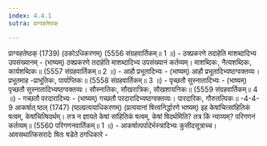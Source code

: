 ```yaml
---
index: 4.4.1
sutra: प्राग्वहतेष्ठक्

---
```

 प्राग्वहतेष्ठक् (1739) (ठकोऽधिकरणम्) (5556 संग्रहवार्तिकम्॥ 1 ॥) - ठक्प्रकरणे तदाहेति माशब्दादिभ्य उपसंख्यानम् - (भाष्यम्) ठक्प्रकरणे तदाहेति माशब्दादिभ्य उपसंख्यानं कर्तव्यम्। माशब्दिकः, नैत्यशब्दिकः, कार्यशब्दिकः॥ (5557 संग्रहवार्तिकम्॥ 2 ॥) - आहौ प्रभूतादिभ्यः - (भाष्यम्) आहौ प्रभूतादिभ्यष्ठग्वक्तव्यः। प्रभूतमाह -प्राभूतिकः, पार्याप्तिकः॥ (5558 संग्रहवार्तिकम्॥ 3 ॥) - पृच्छतौ सुस्नातादिभ्यः - (भाष्यम्) पृच्छतौ सुस्नातादिभ्यष्ठग्वक्तव्यः। सौस्नातिकः, सौखरात्रिकः, सौखशायनिकः॥ (5559 संग्रहवार्तिकम्॥ 4 ॥) - गच्छतौ परदारादिभ्यः - (भाष्यम्) गच्छतौ परदारादिभ्यष्ठग्वक्तव्यः। पारदारिकः, गौरुतल्पिकः॥ -4-4-9 आकर्षात् ष्ठल् (1747) (ष्ठल्प्रत्ययाधिकरणम्) (प्रत्ययानां षित्त्वनिर्द्धारणे भाष्यम्) इह केषांचित्सांहितिकं षत्वम्, केषांचित्षिदर्थम्। तत्र न ज्ञायते केषां सांहितिकं षत्वम्, केषां षिदर्थमिति? तत्र किं न्याय्यम्? परिगणनं कर्तव्यम्॥ (5560 परिगणनवार्तिकम्॥ 1 ॥) - आकर्षात्पर्पादेर्भस्त्रादिभ्यः कुसीदसूत्राच्च। आवसथात्किसरादेः षितः षडेते ठगधिकारे - 